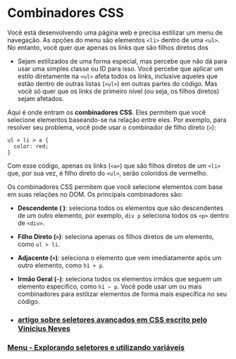 # Combinadores CSS

Você está desenvolvendo uma página web e precisa estilizar um menu de navegação. As opções do menu são elementos `<li>` dentro de uma `<ul>`. No entanto, você quer que apenas os links que são filhos diretos dos

- Sejam estilizados de uma forma especial, mas percebe que não dá para usar uma simples classe ou ID para isso.
Você percebe que aplicar um estilo diretamente na `<ul>` afeta todos os links, inclusive aqueles que estão dentro de outras listas (`<ul>`) em outras partes do código. Mas você só quer que os links de primeiro nível (ou seja, os filhos diretos) sejam afetados.

Aqui é onde entram os **combinadores CSS**. Eles permitem que você selecione elementos baseando-se na relação entre eles. Por exemplo, para resolver seu problema, você pode usar o combinador de filho direto (`>`):

```
ul > li > a {
  color: red;
}
```

Com esse código, apenas os links (`<a>`) que são filhos diretos de um `<li>` que, por sua vez, é filho direto do `<ul>`, serão coloridos de vermelho.

Os combinadores CSS permitem que você selecione elementos com base em suas relações no DOM. Os principais combinadores são:

- **Descendente ( )**: seleciona todos os elementos que são descendentes de um outro elemento, por exemplo, `div p` seleciona todos os `<p>` dentro de `<div>`.
- **Filho Direto (`>`)**: seleciona apenas os filhos diretos de um elemento, como `ul > li`.
- **Adjacente (`+`)**: seleciona o elemento que vem imediatamente após um outro elemento, como `h1 + p`.
- **Irmão Geral (`~`)**: seleciona todos os elementos irmãos que seguem um elemento específico, como `h1 ~ p`. Você pode usar um ou mais combinadores para estilizar elementos de forma mais específica no seu código.

- ### [artigo sobre seletores avançados em CSS escrito pelo Vinicius Neves](https://www.alura.com.br/artigos/css-seletores-avancados-aplicacoes-web)


### [Menu - Explorando seletores e utilizando variáveis](../menu.md)